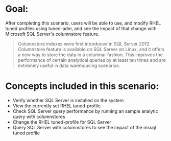# Goal:
After completing this scenario, users will be able to use, and modify RHEL tuned profiles using tuned-adm, and see the impact of that change with Microsoft SQL Server's columnstore feature.

> Columnstore indexes were first introduced in SQL Server 2012. Columnstore feature is available on SQL Server on Linux, and it  offers a new way to store the data in a columnar fashion. This improves the performance of certain analytical queries by at least ten times and are extremely useful in data warehousing scenarios.

# Concepts included in this scenario:
* Verify whether SQL Server is installed on the system
* View the currently set RHEL tuned-profile 
* Check SQL Server query performance by running an sample analytic query with columnstores
* Change the RHEL tuned-profile for SQL Server
* Query SQL Server with columnstores to see the impact of the mssql tuned profile


